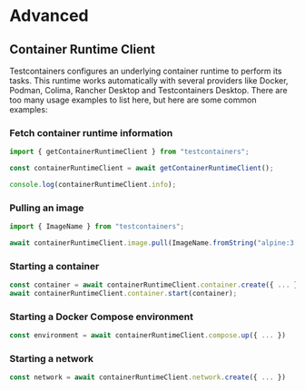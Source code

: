 # Advanced

## Container Runtime Client

Testcontainers configures an underlying container runtime to perform its tasks. This runtime works automatically with several providers like Docker, Podman, Colima, Rancher Desktop and Testcontainers Desktop. There are too many usage examples to list here, but here are some common examples:

### Fetch container runtime information

```js
import { getContainerRuntimeClient } from "testcontainers";

const containerRuntimeClient = await getContainerRuntimeClient();

console.log(containerRuntimeClient.info);
```

### Pulling an image

```js
import { ImageName } from "testcontainers";

await containerRuntimeClient.image.pull(ImageName.fromString("alpine:3.12"))
```

### Starting a container

```js
const container = await containerRuntimeClient.container.create({ ... });
await containerRuntimeClient.container.start(container);
```

### Starting a Docker Compose environment

```js
const environment = await containerRuntimeClient.compose.up({ ... })
```

### Starting a network

```js
const network = await containerRuntimeClient.network.create({ ... })
```
